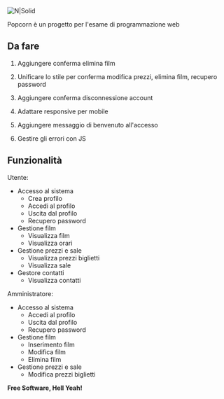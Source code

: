 ![N|Solid](https://cldup.com/1AYvlq29Z3.png)

Popcorn è un progetto per l'esame di programmazione web 

## Da fare
1. Aggiungere conferma elimina film

2. Unificare lo stile per conferma modifica prezzi, elimina film, recupero password

3. Aggiungere conferma disconnessione account

4. Adattare responsive per mobile

5. Aggiungere messaggio di benvenuto all'accesso

6. Gestire gli errori con JS

## Funzionalità
Utente:
  - Accesso al sistema
    - Crea profilo
    - Accedi al profilo
    - Uscita dal profilo
    - Recupero password
  - Gestione film
    - Visualizza film
    - Visualizza orari
  - Gestione prezzi e sale
    - Visualizza prezzi biglietti
    - Visualizza sale
  - Gestore contatti
    - Visualizza contatti
    
Amministratore: 
  - Accesso al sistema
    - Accedi al profilo
    - Uscita dal profilo
    - Recupero password
  - Gestione film
    - Inserimento film
    - Modifica film
    - Elimina film
  - Gestione prezzi e sale
     - Modifica prezzi biglietti

   
  



**Free Software, Hell Yeah!**

